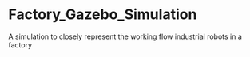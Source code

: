 # Factory_Gazebo_Simulation
 A simulation to closely represent the working flow industrial robots in a factory
